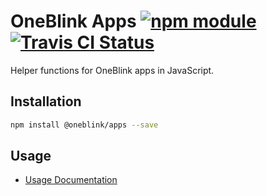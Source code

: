 # OneBlink Apps [![npm module](https://img.shields.io/npm/v/@oneblink/apps.svg)](https://www.npmjs.com/package/@oneblink/apps) [![Travis CI Status](https://travis-ci.org/oneblink/apps.svg?branch=master)](https://travis-ci.org/oneblink/apps)

Helper functions for OneBlink apps in JavaScript.

## Installation

```sh
npm install @oneblink/apps --save
```

## Usage

- [Usage Documentation](./docs/README.md)
